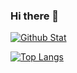 ### Hi there 👋

[![Github Stat](https://github-readme-stats.vercel.app/api?username=sweetcorn1229&title_color=white&text_color=whitebg_color=180deg,BE93C5,7BC6CC)](https://github.com/sweetcorn1229/sweetcorn1229)


[![Top Langs](https://github-readme-stats.vercel.app/api/top-langs/?username=sweetcorn1229&layout=compact&theme=material-palenight)](https://github.com/anuraghazra/github-readme-stats)
